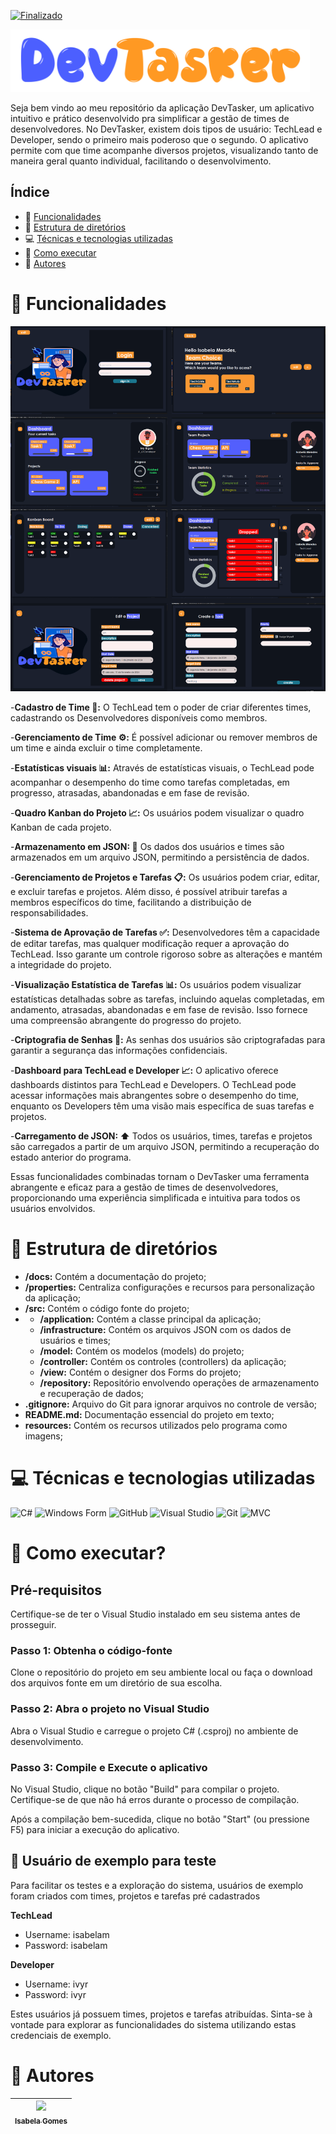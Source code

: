 [![Finalizado](https://img.shields.io/badge/Status-Conclu%C3%ADdo-brightgreen)](https://github.com/isabelamendesx/AdaTech.CodeManager)

<p>
<img src="AdaTech.CodeManager/imgs/devtasker.png" alt="Logo Dev Tasker" height="100">
</p>

Seja bem vindo ao meu repositório da aplicação DevTasker, um aplicativo intuitivo e prático desenvolvido pra simplificar a gestão de times de desenvolvedores. No DevTasker, existem dois tipos de usuário: TechLead e Developer, sendo o primeiro mais poderoso que o segundo.
O aplicativo permite com que time acompanhe diversos projetos, visualizando tanto de maneira geral quanto individual, facilitando o desenvolvimento.

## Índice
- 🔨 [Funcionalidades](#-funcionalidades)
- 📁 [Estrutura de diretórios](#-estrutura-de-diretórios)
- 💻 [Técnicas e tecnologias utilizadas](#-técnicas-e-tecnologias-utilizadas)
- 🔧 [Como executar](#-como-executar)
- 👥 [Autores](#-autores)

# 🔨 Funcionalidades
<p align="center">
  <img src="AdaTech.CodeManager/imgs/views.png" alt="Telas do programa">
</p>

-**Cadastro de Time 👥:** O TechLead tem o poder de criar diferentes times, cadastrando os Desenvolvedores disponíveis como membros.

-**Gerenciamento de Time ⚙️:** É possível adicionar ou remover membros de um time e ainda excluir o time completamente.

-**Estatísticas visuais 📊:** Através de estatísticas visuais, o TechLead pode acompanhar o desempenho do time como tarefas completadas, em progresso, atrasadas, abandonadas e em fase de revisão.

-**Quadro Kanban do Projeto 📈:** Os usuários podem visualizar o quadro Kanban de cada projeto.

-**Armazenamento em JSON: 📁** Os dados dos usuários e times são armazenados em um arquivo JSON, permitindo a persistência de dados.

-**Gerenciamento de Projetos e Tarefas 📋:** Os usuários podem criar, editar, e excluir tarefas e projetos. Além disso, é possível atribuir tarefas a membros específicos do time, facilitando a distribuição de responsabilidades.

-**Sistema de Aprovação de Tarefas ✅:** Desenvolvedores têm a capacidade de editar tarefas, mas qualquer modificação requer a aprovação do TechLead. Isso garante um controle rigoroso sobre as alterações e mantém a integridade do projeto.

-**Visualização Estatística de Tarefas 📊:** Os usuários podem visualizar estatísticas detalhadas sobre as tarefas, incluindo aquelas completadas, em andamento, atrasadas, abandonadas e em fase de revisão. Isso fornece uma compreensão abrangente do progresso do projeto.

-**Criptografia de Senhas 🔐:** As senhas dos usuários são criptografadas para garantir a segurança das informações confidenciais.

-**Dashboard para TechLead e Developer 📈:** O aplicativo oferece dashboards distintos para TechLead e Developers. O TechLead pode acessar informações mais abrangentes sobre o desempenho do time, enquanto os Developers têm uma visão mais específica de suas tarefas e projetos.

-**Carregamento de JSON: ⬆️** Todos os usuários, times, tarefas e projetos são carregados a partir de um arquivo JSON, permitindo a recuperação do estado anterior do programa.

Essas funcionalidades combinadas tornam o DevTasker uma ferramenta abrangente e eficaz para a gestão de times de desenvolvedores, proporcionando uma experiência simplificada e intuitiva para todos os usuários envolvidos.

# 📁 Estrutura de diretórios
- **/docs:** Contém a documentação do projeto;
- **/properties:** Centraliza configurações e recursos para personalização da aplicação;
- **/src:** Contém o código fonte do projeto;
- - **/application:** Contém a classe principal da aplicação;
  - **/infrastructure:** Contém os arquivos JSON com os dados de usuários e times;
  - **/model:** Contém os modelos (models) do projeto;
  - **/controller:** Contém os controles (controllers) da aplicação;
  - **/view:** Contém o designer dos Forms do projeto;
  - **/repository:** Repositório envolvendo operações de armazenamento e recuperação de dados;
- **.gitignore:** Arquivo do Git para ignorar arquivos no controle de versão;
- **README.md:** Documentação essencial do projeto em texto;
- **resources:** Contém os recursos utilizados pelo programa como imagens;

# 💻 Técnicas e tecnologias utilizadas

![C#](https://img.shields.io/badge/c%23-%23239120.svg?style=for-the-badge&logo=csharp&logoColor=white)
<img alt="Windows Form" src = "https://img.shields.io/badge/-windows_form-800080?logo=googleforms&logoColor=white&style=for-the-badge" />
![GitHub](https://img.shields.io/badge/github-%23121011.svg?style=for-the-badge&logo=github&logoColor=white)
![Visual Studio](https://img.shields.io/badge/Visual%20Studio-5C2D91.svg?style=for-the-badge&logo=visual-studio&logoColor=white)
![Git](https://img.shields.io/badge/git-%23F05033.svg?style=for-the-badge&logo=git&logoColor=white)
<img alt="MVC" src = "https://img.shields.io/badge/-MVC-800080?logo=googleforms&logoColor=white&style=for-the-badge" />


# 🔧 Como executar?

## Pré-requisitos
Certifique-se de ter o Visual Studio instalado em seu sistema antes de prosseguir.

### Passo 1: Obtenha o código-fonte
Clone o repositório do projeto em seu ambiente local ou faça o download dos arquivos fonte em um diretório de sua escolha.

### Passo 2: Abra o projeto no Visual Studio
Abra o Visual Studio e carregue o projeto C# (.csproj) no ambiente de desenvolvimento.

### Passo 3: Compile e Execute o aplicativo
No Visual Studio, clique no botão "Build" para compilar o projeto. Certifique-se de que não há erros durante o processo de compilação.

Após a compilação bem-sucedida, clique no botão "Start" (ou pressione F5) para iniciar a execução do aplicativo.

## 👤 Usuário de exemplo para teste
Para facilitar os testes e a exploração do sistema, usuários de exemplo foram criados com times, projetos e tarefas pré cadastrados

**TechLead**
- Username: isabelam
- Password: isabelam

**Developer**
- Username: ivyr
- Password: ivyr

Estes usuários já possuem times, projetos e tarefas atribuídas. Sinta-se à vontade para explorar as funcionalidades do sistema utilizando estas credenciais de exemplo.

# 👥 Autores

| [<img src="https://avatars.githubusercontent.com/u/129897959?v=4" width=115><br><sub>Isabela Gomes</sub>](https://github.com/isabelamendesx)  |
| :---: | 

